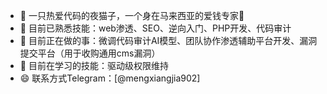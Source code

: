 - 👋 一只热爱代码的夜猫子，一个身在马来西亚的爱钱专家🐾
- 👀 目前已熟悉技能：web渗透、SEO、逆向入门、PHP开发、代码审计
- 🌱 目前正在做的事：微调代码审计AI模型、团队协作渗透辅助平台开发、漏洞提交平台（用于收购通用cms漏洞）
- 💞️ 目前在学习的技能：驱动级权限维持
- 😄 联系方式Telegram：[@mengxiangjia902]

<!---
smallcat9612/smallcat9612 is a ✨ special ✨ repository because its `README.md` (this file) appears on your GitHub profile.
You can click the Preview link to take a look at your changes.
- 📫 How to reach me ...

- ⚡ Fun fact: ...
--->
